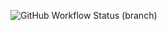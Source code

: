 ![GitHub Workflow Status (branch)](https://img.shields.io/github/actions/workflow/status/KaungHtetSan29/DevOps/main.yml?branch=master)
